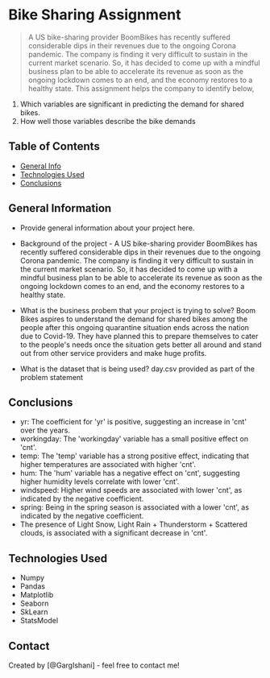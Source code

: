 # Bike Sharing Assignment
> A US bike-sharing provider BoomBikes has recently suffered considerable dips in their revenues due to the ongoing Corona pandemic. The company is finding it very difficult to sustain in the current market scenario. So, it has decided to come up with a mindful business plan to be able to accelerate its revenue as soon as the ongoing lockdown comes to an end, and the economy restores to a healthy state. 
This assignment helps the company to identify below, 
 1. Which variables are significant in predicting the demand for shared bikes.
 2. How well those variables describe the bike demands


## Table of Contents
* [General Info](#general-information)
* [Technologies Used](#technologies-used)
* [Conclusions](#conclusions)

<!-- You can include any other section that is pertinent to your problem -->

## General Information
- Provide general information about your project here.
- Background of the project - 
   A US bike-sharing provider BoomBikes has recently suffered considerable dips in their revenues due to the ongoing Corona pandemic. The company is finding it very difficult to sustain in the current market scenario. So, it has decided to come up with a mindful business plan to be able to accelerate its revenue as soon as the ongoing lockdown comes to an end, and the economy restores to a healthy state. 

- What is the business probem that your project is trying to solve?
   Boom Bikes aspires to understand the demand for shared bikes among the people after this ongoing quarantine situation ends across the nation due to Covid-19. They have planned this to prepare themselves to cater to the people's needs once the situation gets better all around and stand out from other service providers and make huge profits.

- What is the dataset that is being used?
   day.csv provided as part of the problem statement

## Conclusions
- yr: The coefficient for 'yr' is positive, suggesting an increase in 'cnt' over the years.
- workingday: The 'workingday' variable has a small positive effect on 'cnt'.
- temp: The 'temp' variable has a strong positive effect, indicating that higher temperatures are associated with higher 'cnt'.
- hum: The 'hum' variable has a negative effect on 'cnt', suggesting higher humidity levels correlate with lower 'cnt'.
- windspeed: Higher wind speeds are associated with lower 'cnt', as indicated by the negative coefficient.
- spring: Being in the spring season is associated with a lower 'cnt', as indicated by the negative coefficient.
- The presence of Light Snow, Light Rain + Thunderstorm + Scattered clouds, is associated with a significant decrease in 'cnt'.

## Technologies Used
- Numpy
- Pandas
- Matplotlib
- Seaborn
- SkLearn
- StatsModel

<!-- As the libraries versions keep on changing, it is recommended to mention the version of library used in this project -->

## Contact
Created by [@GargIshani] - feel free to contact me!


<!-- Optional -->
<!-- ## License -->
<!-- This project is open source and available under the [... License](). -->

<!-- You don't have to include all sections - just the one's relevant to your project -->
